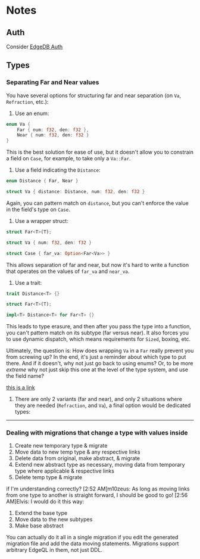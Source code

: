 # Notes

## Auth

Consider [EdgeDB Auth](https://docs.edgedb.com/guides/auth)

## Types

### Separating Far and Near values

You have several options for structuring far and near separation (on `Va`, `Refraction`, etc.):

1. Use an enum:

```rust
enum Va {
    Far { num: f32, den: f32 },
    Near { num: f32, den: f32 }
}
```

This is the best solution for ease of use, but it doesn't allow you to constrain a field on `Case`, for example, to take only a `Va::Far`.

1. Use a field indicating the `Distance`:

```rust
enum Distance { Far, Near }

struct Va { distance: Distance, num: f32, den: f32 }
```

Again, you can pattern match on `distance`, but you can't enforce the value in the field's type on `Case`.

1. Use a wrapper struct:

```rust
struct Far<T>(T);

struct Va { num: f32, den: f32 }

struct Case { far_va: Option<Far<Va>> }
```

This allows separation of far and near, but now it's hard to write a function that operates on the values of `far_va` and `near_va`.

1. Use a trait:

```rust
trait Distance<T> {}

struct Far<T>(T);

impl<T> Distance<T> for Far<T> {}
```

This leads to type erasure, and then after you pass the type into a function, you can't pattern match on its subtype (far versus near).
It also forces you to use dynamic dispatch, which means requirements for `Sized`, boxing, etc.

Ultimately, the question is: How does wrapping `Va` in a `Far` really prevent you from screwing up? In the end, it's just a reminder about which type to put there.
And if it doesn't, why not just go back to using enums?
Or, to be more _extreme_ why not just skip this one at the level of the type system, and use the field name?

[this is a link](http://test.com)

1. There are only 2 variants (far and near), and only 2 situations where they are needed (`Refraction`, and `Va`), a final option would be dedicated types:

---

### Dealing with migrations that change a type with values inside

1. Create new temporary type & migrate
2. Move data to new temp type & any respective links
3. Delete data from original, make abstract, & migrate
4. Extend new abstract type as necessary, moving data from temporary type where applicable & respective links
5. Delete temp type & migrate

if I'm understanding correctly?
[2:52 AM]m10zeus: As long as moving links from one type to another is straight forward, I should be good to go!
[2:56 AM]Elvis: I would do it this way:

1. Extend the base type
2. Move data to the new subtypes
3. Make base abstract

You can actually do it all in a single migration if you edit the generated migration file and add the data moving statements. Migrations support arbitrary EdgeQL in them, not just DDL.
